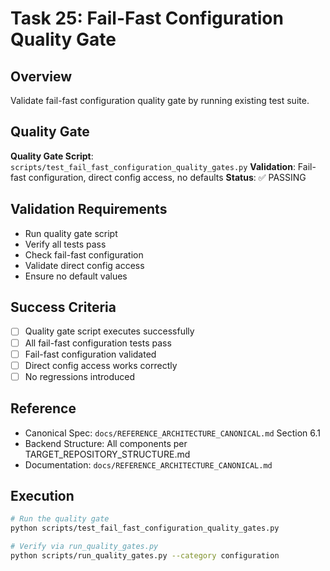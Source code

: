# Task 25: Fail-Fast Configuration Quality Gate

## Overview
Validate fail-fast configuration quality gate by running existing test suite.

## Quality Gate
**Quality Gate Script**: `scripts/test_fail_fast_configuration_quality_gates.py`
**Validation**: Fail-fast configuration, direct config access, no defaults
**Status**: ✅ PASSING

## Validation Requirements
- Run quality gate script
- Verify all tests pass
- Check fail-fast configuration
- Validate direct config access
- Ensure no default values

## Success Criteria
- [ ] Quality gate script executes successfully
- [ ] All fail-fast configuration tests pass
- [ ] Fail-fast configuration validated
- [ ] Direct config access works correctly
- [ ] No regressions introduced

## Reference
- Canonical Spec: `docs/REFERENCE_ARCHITECTURE_CANONICAL.md` Section 6.1
- Backend Structure: All components per TARGET_REPOSITORY_STRUCTURE.md
- Documentation: `docs/REFERENCE_ARCHITECTURE_CANONICAL.md`

## Execution
```bash
# Run the quality gate
python scripts/test_fail_fast_configuration_quality_gates.py

# Verify via run_quality_gates.py
python scripts/run_quality_gates.py --category configuration
```
